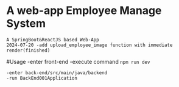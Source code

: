 ﻿# A web-app Employee Manage System
	A SpringBoot&ReactJS based Web-App
	2024-07-20 -add upload_employee_image function with immediate render(finished)
#Usage
	-enter front-end
	-execute command `npm run dev`

  	-enter back-end/src/main/java/backend 
   	-run BackEnd001Application
